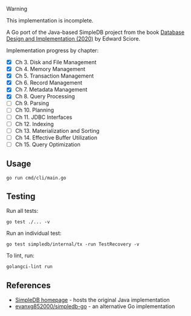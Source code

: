 > [!WARNING]
> This implementation is incomplete.

A Go port of the Java-based SimpleDB project from the book [Database Design and Implementation (2020)](https://link.springer.com/book/10.1007/978-3-030-33836-7) by Edward Sciore.

Implementation progress by chapter:

- [x] Ch 3. Disk and File Management
- [x] Ch 4. Memory Management
- [x] Ch 5. Transaction Management
- [x] Ch 6. Record Management
- [x] Ch 7. Metadata Management
- [x] Ch 8. Query Processing
- [ ] Ch 9. Parsing
- [ ] Ch 10. Planning
- [ ] Ch 11. JDBC Interfaces
- [ ] Ch 12. Indexing
- [ ] Ch 13. Materialization and Sorting
- [ ] Ch 14. Effective Buffer Utilization
- [ ] Ch 15. Query Optimization

## Usage

```
go run cmd/cli/main.go
```

## Testing

Run all tests:

```
go test ./... -v
```

Run an individual test:

```
go test simpledb/internal/tx -run TestRecovery -v
```

To lint, run:

```
golangci-lint run
```

## References

- [SimpleDB homepage](https://cs.bc.edu/~sciore/simpledb/) - hosts the original Java implementation
- [evanxg852000/simpledb-go](https://github.com/evanxg852000/simpledb-go) - an alternative Go implementation
